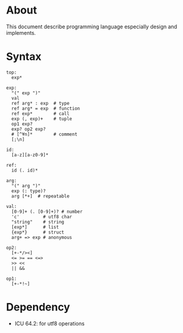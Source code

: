 # About 
This document describe programming language especially design and implements.

# Syntax

```
top:
  exp*

exp:
  "(" exp ")"
  val
  ref arg* : exp  # type
  ref arg* = exp  # function
  ref exp*        # call
  exp (, exp)+    # tuple
  op1 exp?
  exp? op2 exp?
  # [^¥n]*        # comment
  [;\n]

id:
  [a-z][a-z0-9]*

ref:
  id (. id)*

arg:
  "(" arg ")"
  exp (: type)?
  arg [*+]  # repeatable

val:
  [0-9]+ (. [0-9]+)? # number
  'c'         # utf8 char
  "string"    # string
  [exp*]      # list
  {exp*}      # struct
  arg+ => exp # anonymous

op2:
  [+-*/><]
  <= >= == <=>
  >> <<
  || &&

op1:
  [+-*!~]
```

# Dependency
- ICU 64.2: for utf8 operations

